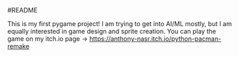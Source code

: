 #README

This is my first pygame project! I am trying to get into AI/ML mostly, but I am equally interested in game design and sprite creation.
You can play the game on my itch.io page 
  -> https://anthony-nasr.itch.io/python-pacman-remake

